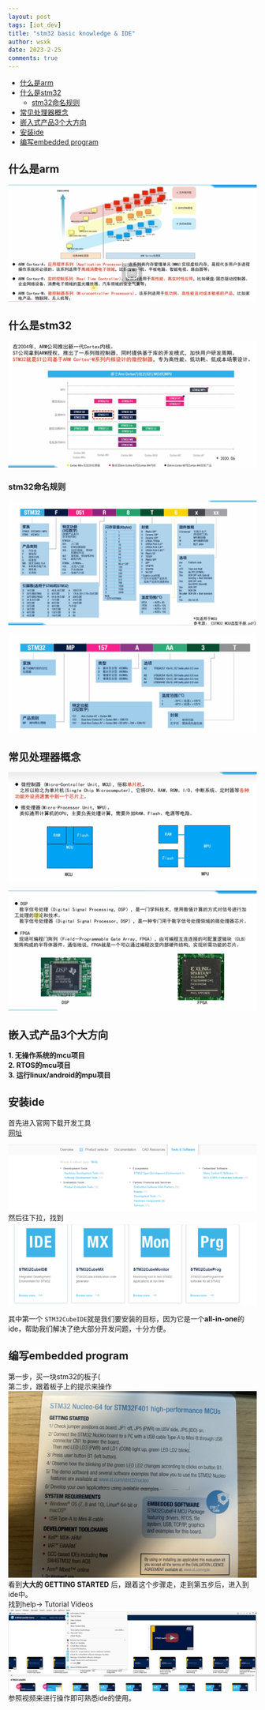 ```yaml
---
layout: post
tags: [iot_dev]
title: "stm32 basic knowledge & IDE"
author: wsxk
date: 2023-2-25
comments: true
---
```


- [什么是arm](#什么是arm)
- [什么是stm32](#什么是stm32)
  - [stm32命名规则](#stm32命名规则)
- [常见处理器概念](#常见处理器概念)
- [嵌入式产品3个大方向](#嵌入式产品3个大方向)
- [安装ide](#安装ide)
- [编写embedded program](#编写embedded-program)


## 什么是arm<br>
![](https://raw.githubusercontent.com/wsxk/wsxk_pictures/main/2023-2-18-reverse/%E5%B1%8F%E5%B9%95%E6%88%AA%E5%9B%BE_20230225_193137.png)

## 什么是stm32<br>
![](https://raw.githubusercontent.com/wsxk/wsxk_pictures/main/2023-2-18-reverse/%E5%B1%8F%E5%B9%95%E6%88%AA%E5%9B%BE_20230225_193230.png)

### stm32命名规则<br>
![](https://raw.githubusercontent.com/wsxk/wsxk_pictures/main/2023-2-18-reverse/20230225193322.png)

![](https://raw.githubusercontent.com/wsxk/wsxk_pictures/main/2023-2-18-reverse/%E5%B1%8F%E5%B9%95%E6%88%AA%E5%9B%BE_20230225_193340.png)

## 常见处理器概念<br>
![](https://raw.githubusercontent.com/wsxk/wsxk_pictures/main/2023-2-18-reverse/%E5%B1%8F%E5%B9%95%E6%88%AA%E5%9B%BE_20230225_193418.png)

![](https://raw.githubusercontent.com/wsxk/wsxk_pictures/main/2023-2-18-reverse/20230225193441.png)

## 嵌入式产品3个大方向<br>
**1. 无操作系统的mcu项目**<br>
**2. RTOS的mcu项目**<br>
**3. 运行linux/android的mpu项目**<br>

## 安装ide<br>
首先进入官网下载开发工具<br>
[网址](https://www.st.com/en/microcontrollers-microprocessors/stm32f401/documentation.html)<br>

![](https://raw.githubusercontent.com/wsxk/wsxk_pictures/main/2023-2-18-reverse/20230225201413.png)
然后往下拉，找到
![](https://raw.githubusercontent.com/wsxk/wsxk_pictures/main/2023-2-18-reverse/20230225201434.png)

其中第一个 `STM32CubeIDE`就是我们要安装的目标，因为它是一个**all-in-one**的ide，帮助我们解决了绝大部分开发问题，十分方便。<br>

## 编写embedded program<br>
第一步，买一块stm32的板子(<br>
第二步，跟着板子上的提示来操作<br>
![](https://raw.githubusercontent.com/wsxk/wsxk_pictures/main/2023-2-18-reverse/QQ%E5%9B%BE%E7%89%8720230227153458.jpg)
看到**大大的 GETTING STARTED** 后，跟着这个步骤走，走到第五步后，进入到ide中。<br>
找到help-> Tutorial Videos<br>
![](https://raw.githubusercontent.com/wsxk/wsxk_pictures/main/2023-2-18-reverse/20230227153717.png)
参照视频来进行操作即可熟悉ide的使用。<br>